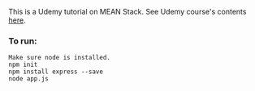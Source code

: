 This is a Udemy tutorial on MEAN Stack.
See Udemy course's contents [here](https://udemy.com/the-complete-javascript-developer-mean-stack-zero-to-hero/).


### To run:

    Make sure node is installed.
    npm init
    npm install express --save
    node app.js
